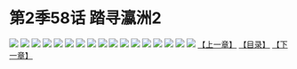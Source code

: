 # 第2季58话 踏寻瀛洲2
![](https://s1.baozimh.com/scomic/sanyanxiaotianlu-samanhua/0/504-06iu/1.jpg)
![](https://s1.baozimh.com/scomic/sanyanxiaotianlu-samanhua/0/504-06iu/2.jpg)
![](https://s1.baozimh.com/scomic/sanyanxiaotianlu-samanhua/0/504-06iu/3.jpg)
![](https://s1.baozimh.com/scomic/sanyanxiaotianlu-samanhua/0/504-06iu/4.jpg)
![](https://s1.baozimh.com/scomic/sanyanxiaotianlu-samanhua/0/504-06iu/5.jpg)
![](https://s1.baozimh.com/scomic/sanyanxiaotianlu-samanhua/0/504-06iu/6.jpg)
![](https://s1.baozimh.com/scomic/sanyanxiaotianlu-samanhua/0/504-06iu/7.jpg)
![](https://s1.baozimh.com/scomic/sanyanxiaotianlu-samanhua/0/504-06iu/8.jpg)
![](https://s1.baozimh.com/scomic/sanyanxiaotianlu-samanhua/0/504-06iu/9.jpg)
![](https://s1.baozimh.com/scomic/sanyanxiaotianlu-samanhua/0/504-06iu/10.jpg)
![](https://s1.baozimh.com/scomic/sanyanxiaotianlu-samanhua/0/504-06iu/11.jpg)
![](https://s1.baozimh.com/scomic/sanyanxiaotianlu-samanhua/0/504-06iu/12.jpg)
![](https://s1.baozimh.com/scomic/sanyanxiaotianlu-samanhua/0/504-06iu/13.jpg)
![](https://s1.baozimh.com/scomic/sanyanxiaotianlu-samanhua/0/504-06iu/14.jpg)
![](https://s1.baozimh.com/scomic/sanyanxiaotianlu-samanhua/0/504-06iu/15.jpg)
![](https://s1.baozimh.com/scomic/sanyanxiaotianlu-samanhua/0/504-06iu/16.jpg)
![](https://s1.baozimh.com/scomic/sanyanxiaotianlu-samanhua/0/504-06iu/17.jpg)
[【上一章】](./504.md)
[【目录】](./README.md)
[【下一章】](./506.md)
